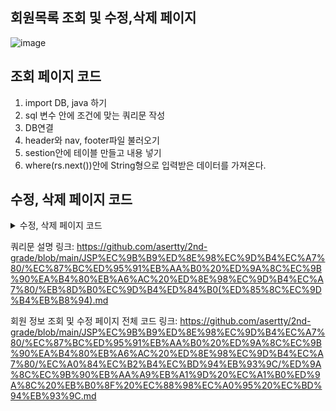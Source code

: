 ## 회원목록 조회 및 수정,삭제 페이지

![image](https://github.com/user-attachments/assets/7f9eb234-3e04-4120-a424-1d385ed9720e)


조회 페이지 코드
-
1. import DB, java 하기
2. sql 변수 안에 조건에 맞는 쿼리문 작성
3. DB연결
4. header와 nav, footer파일 불러오기
5. sestion안에 테이블 만들고 내용 넣기
6. where(rs.next())안에 String형으로 입력받은 데이터를 가져온다.

수정, 삭제 페이지 코드
--

<details>
  
<summary>수정, 삭제 페이지 코드</summary>

https://github.com/user-attachments/assets/e3859887-85af-4a73-9557-27b7932e26e0

- join.jsp, join_p.jsp 파일과 같은 방식으로 진행

  
</details>

쿼리문 설명 링크: https://github.com/asertty/2nd-grade/blob/main/JSP%EC%9B%B9%ED%8E%98%EC%9D%B4%EC%A7%80/%EC%87%BC%ED%95%91%EB%AA%B0%20%ED%9A%8C%EC%9B%90%EA%B4%80%EB%A6%AC%20%ED%8E%98%EC%9D%B4%EC%A7%80/%EB%8D%B0%EC%9D%B4%ED%84%B0(%ED%85%8C%EC%9D%B4%EB%B8%94).md

회원 정보 조회 및 수정 페이지 전체 코드 링크: https://github.com/asertty/2nd-grade/blob/main/JSP%EC%9B%B9%ED%8E%98%EC%9D%B4%EC%A7%80/%EC%87%BC%ED%95%91%EB%AA%B0%20%ED%9A%8C%EC%9B%90%EA%B4%80%EB%A6%AC%20%ED%8E%98%EC%9D%B4%EC%A7%80/%EC%A0%84%EC%B2%B4%EC%BD%94%EB%93%9C/%ED%9A%8C%EC%9B%90%EB%AA%A9%EB%A1%9D%20%EC%A1%B0%ED%9A%8C%20%EB%B0%8F%20%EC%88%98%EC%A0%95%20%EC%BD%94%EB%93%9C.md
